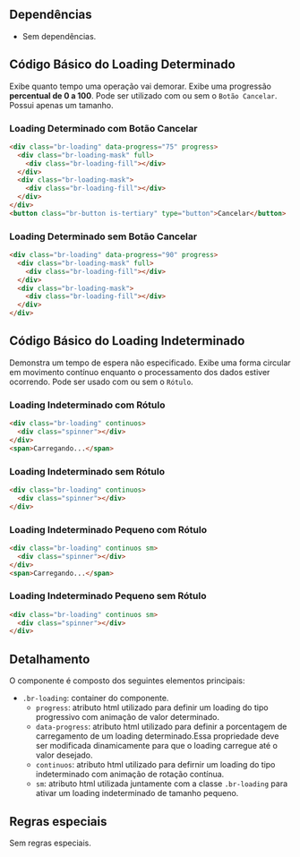 ## Dependências

-   Sem dependências.

## Código Básico do Loading Determinado

Exibe quanto tempo uma operação vai demorar. Exibe uma progressão **percentual de 0 a 100**. Pode ser utilizado com ou sem o `Botão Cancelar`. Possui apenas um tamanho.

### Loading Determinado com Botão Cancelar

```html
<div class="br-loading" data-progress="75" progress>
  <div class="br-loading-mask" full>
    <div class="br-loading-fill"></div>
  </div>
  <div class="br-loading-mask">
    <div class="br-loading-fill"></div>
  </div>
</div>
<button class="br-button is-tertiary" type="button">Cancelar</button>
```

### Loading Determinado sem Botão Cancelar

```html
<div class="br-loading" data-progress="90" progress>
  <div class="br-loading-mask" full>
    <div class="br-loading-fill"></div>
  </div>
  <div class="br-loading-mask">
    <div class="br-loading-fill"></div>
  </div>
</div>
```

## Código Básico do Loading Indeterminado

Demonstra um tempo de espera não especificado. Exibe uma forma circular em  movimento contínuo enquanto o processamento dos dados estiver ocorrendo. Pode ser usado com ou sem o `Rótulo`.

### Loading Indeterminado com Rótulo

```html
<div class="br-loading" continuos>
  <div class="spinner"></div>
</div>
<span>Carregando...</span>
```

### Loading Indeterminado sem Rótulo

```html
<div class="br-loading" continuos>
  <div class="spinner"></div>
</div>
```

### Loading Indeterminado Pequeno com Rótulo

```html
<div class="br-loading" continuos sm>
  <div class="spinner"></div>
</div>
<span>Carregando...</span>
```

### Loading Indeterminado Pequeno sem Rótulo

```html
<div class="br-loading" continuos sm>
  <div class="spinner"></div>
</div>
```

## Detalhamento

O componente é composto dos seguintes elementos principais:

-   `.br-loading`: container do componente.
    -   `progress`: atributo html utilizado para definir um loading do tipo progressivo com animação de valor determinado.
    -   `data-progress`: atributo html utilizado para definir a porcentagem de carregamento de um loading determinado.Essa propriedade deve ser modificada dinamicamente para que o loading carregue até o valor desejado.
    -   `continuos`: atributo html utilizado para defirnir um loading do tipo indeterminado com animação de rotação contínua.
    -   `sm`: atributo html utilizada juntamente com a classe `.br-loading` para ativar um loading indeterminado de tamanho pequeno.

## Regras especiais

Sem regras especiais.